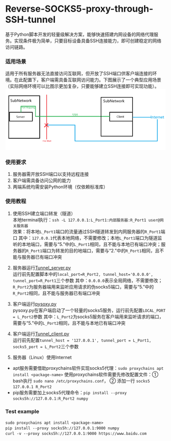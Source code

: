 # Reverse-SOCKS5-proxy-through-SSH-tunnel
基于Python脚本开发的轻量级解决方案，能够快速搭建内网设备的网络代理服务。实现条件极为简单，只要目标设备具备SSH连接能力，即可创建稳定的网络访问链路。
  
### 适用场景
适用于所有服务器无法直接访问互联网，但开放了SSH端口供客户端连接的环境。在此配置下，客户端需具备互联网访问能力。下图展示了一个典型应用场景（实际网络环境可以比图示更加复杂，只要能够建立SSH连接即可实现功能）。
![示意图](./illustration.png)
  
### 使用要求
1. 服务器需开放SSH端口以支持远程连接
2. 客户端需具备访问公网的能力
3. 两端系统均需安装Python环境（仅依赖标准库）
  
### 使用教程
1. 使用SSH建立端口转发（隧道）  
本地terminal执行：`ssh -L 127.0.0.1:L_Port1:内部服务器:R_Port1 user@网关服务器`  
效果：将本地`L_Port1`端口的流量通过SSH隧道转发到内网服务器的`R_Port1`端口
其中：`127.0.0.1`代表本地网络，不需要修改；本地`L_Port1`端口为隧道监听的本地端口，需要与“5.”中的`L_Port1`相同，且不能与本地已有端口冲突；服务器的`R_Port1`端口为转发的目的地端口，需要与“2.”中的`R_Port1`相同，且不能与服务器已有端口冲突  
  
3. 服务器运行[Tunnel_server.py](./Tunnel_server.py)  
运行前先配置脚本中的`local_port=R_Port2, tunnel_host='0.0.0.0', tunnel_port=R_Port1`三个参数
其中：`0.0.0.0`表示全局网络，不需要修改；`R_Port2`为服务器端用来监听应用请求的伪socks5端口，需要与“5.”中的`R_Port2`相同，且不能与服务器已有端口冲突  
  
4. 客户端运行[pysoxy.py](./pysoxy.py)  
pysoxy.py在客户端启动了一个轻量的socks5服务，运行前先配置`LOCAL_PORT = L_Port2`参数
其中：`L_Port2`为socks5服务在客户端用来监听请求的端口，需要与“5.”中的`L_Port2`相同，且不能与本地已有端口冲突
  
5. 客户端运行[Tunnel_client.py](./Tunnel_client.py)  
运行前先配置`tunnel_host = '127.0.0.1', tunnel_port = L_Port1, socks5_port = L_Port2`三个参数  

6. 服务器（Linux）使用Internet
- apt服务需要借助proxychains软件实现socks5代理：`sudo proxychains apt install <package-name>`
使用proxychains软件需要先修改配置文件：① bash执行 `sudo nano /etc/proxychains.conf`， ② 添加一行 `socks5  127.0.0.1 R_Port2`
- pip服务需要加上socks5代理命令：`pip install --proxy socks5h://127.0.0.1:R_Port2 numpy`
  
### Test example
`sudo proxychains apt install <package-name>`  
`pip install --proxy socks5h://127.0.0.1:9000 numpy`  
`curl -v --proxy socks5h://127.0.0.1:9000 https://www.baidu.com`
